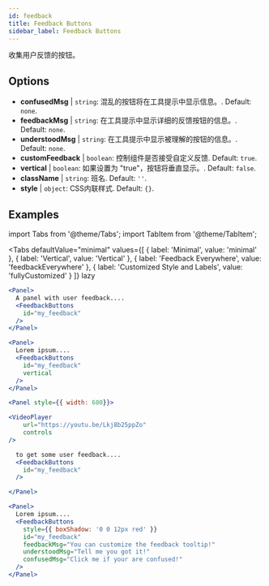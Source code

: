```yaml
---
id: feedback 
title: Feedback Buttons
sidebar_label: Feedback Buttons
---
```


收集用户反馈的按钮。

## Options

* __confusedMsg__ | `string`: 混乱的按钮将在工具提示中显示信息。. Default: `none`.
* __feedbackMsg__ | `string`: 在工具提示中显示详细的反馈按钮的信息。. Default: `none`.
* __understoodMsg__ | `string`: 在工具提示中显示被理解的按钮的信息。. Default: `none`.
* __customFeedback__ | `boolean`: 控制组件是否接受自定义反馈. Default: `true`.
* __vertical__ | `boolean`: 如果设置为 "true"，按钮将垂直显示。. Default: `false`.
* __className__ | `string`: 班名. Default: `''`.
* __style__ | `object`: CSS内联样式. Default: `{}`.


## Examples

import Tabs from '@theme/Tabs';
import TabItem from '@theme/TabItem';

<Tabs
    defaultValue="minimal"
    values={[
        { label: 'Minimal', value: 'minimal' },
        { label: 'Vertical', value: 'Vertical' },
        { label: 'Feedback Everywhere', value: 'feedbackEverywhere' },
        { label: 'Customized Style and Labels', value: 'fullyCustomized' }
    ]}
    lazy
>

<TabItem value="minimal">

```jsx live
<Panel>
  A panel with user feedback....
  <FeedbackButtons
    id="my_feedback" 
  />
</Panel>
```

</TabItem>

<TabItem value="Vertical">

```jsx live
<Panel>
  Lorem ipsum....
  <FeedbackButtons
    id="my_feedback" 
    vertical
  />
</Panel>
```
</TabItem>

<TabItem value="feedbackEverywhere">

```jsx live
<Panel style={{ width: 680}}>

<VideoPlayer
    url="https://youtu.be/Lkj8b25ppZo"
    controls
/>

  to get some user feedback....
  <FeedbackButtons
    id="my_feedback" 
  />

</Panel>
```
</TabItem>

<TabItem value="fullyCustomized">

```jsx live
<Panel>
  Lorem ipsum....
  <FeedbackButtons
    style={{ boxShadow: '0 0 12px red' }}
    id="my_feedback"  
    feedbackMsg="You can customize the feedback tooltip!"
    understoodMsg="Tell me you got it!" 
    confusedMsg="Click me if your are confused!" 
  />
</Panel>
```
</TabItem>

</Tabs>
